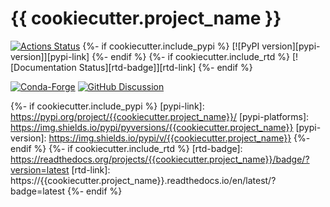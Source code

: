 # {{ cookiecutter.project_name }}

[![Actions Status][actions-badge]][actions-link]
{%- if cookiecutter.include_pypi %}
[![PyPI version][pypi-version]][pypi-link]
{%- endif %}
{%- if cookiecutter.include_rtd %}
[![Documentation Status][rtd-badge]][rtd-link]
{%- endif %}

[![Conda-Forge][conda-badge]][conda-link]
[![GitHub Discussion][github-discussions-badge]][github-discussions-link]


<!-- prettier-ignore-start -->
[actions-badge]:            {{cookiecutter.url}}/workflows/CI/badge.svg
[actions-link]:             {{cookiecutter.url}}/actions
[conda-badge]:              https://img.shields.io/conda/vn/conda-forge/{{cookiecutter.project_name}}
[conda-link]:               https://github.com/conda-forge/{{cookiecutter.project_name}}-feedstock
[github-discussions-badge]: https://img.shields.io/static/v1?label=Discussions&message=Ask&color=blue&logo=github
[github-discussions-link]:  {{cookiecutter.url}}/discussions
{%- if cookiecutter.include_pypi %}
[pypi-link]:                https://pypi.org/project/{{cookiecutter.project_name}}/
[pypi-platforms]:           https://img.shields.io/pypi/pyversions/{{cookiecutter.project_name}}
[pypi-version]:             https://img.shields.io/pypi/v/{{cookiecutter.project_name}}
{%- endif %}
{%- if cookiecutter.include_rtd %}
[rtd-badge]:                https://readthedocs.org/projects/{{cookiecutter.project_name}}/badge/?version=latest
[rtd-link]:                 https://{{cookiecutter.project_name}}.readthedocs.io/en/latest/?badge=latest
{%- endif %}

<!-- prettier-ignore-end -->